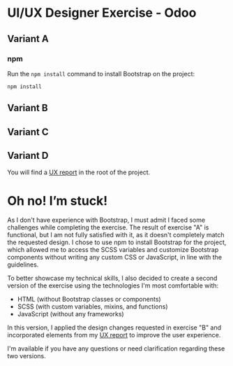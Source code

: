 # UI/UX Designer Exercise - Odoo

## Variant A

### npm

Run the `npm install` command to install Bootstrap on the project:

```
npm install
```

## Variant B

## Variant C

## Variant D

You will find a [UX report](./ux-report.md) in the root of the project.

# Oh no! I’m stuck!

As I don't have experience with Bootstrap, I must admit I faced some challenges while completing the exercise. The result of exercise "A" is functional, but I am not fully satisfied with it, as it doesn't completely match the requested design. I chose to use npm to install Bootstrap for the project, which allowed me to access the SCSS variables and customize Bootstrap components without writing any custom CSS or JavaScript, in line with the guidelines.

To better showcase my technical skills, I also decided to create a second version of the exercise using the technologies I'm most comfortable with:

- HTML (without Bootstrap classes or components)
- SCSS (with custom variables, mixins, and functions)
- JavaScript (without any frameworks)

In this version, I applied the design changes requested in exercise "B" and incorporated elements from my [UX report](./ux-report.md) to improve the user experience.

I'm available if you have any questions or need clarification regarding these two versions.